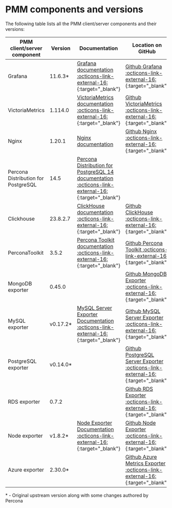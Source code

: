 # PMM components and versions

The following table lists all the PMM client/server components and their versions:

| PMM client/server component | Version  | Documentation |Location on GitHub|
|-----------------------------|----------|---------------|------------------|
| Grafana  | 11.6.3*  | [Grafana documentation :octicons-link-external-16:](https://grafana.com/docs/grafana/latest/){:target="_blank"}|[Github Grafana :octicons-link-external-16:](https://github.com/percona-platform/grafana){:target="_blank"}|
| VictoriaMetrics| 1.114.0  | [VictoriaMetrics documentation :octicons-link-external-16:](https://docs.victoriametrics.com/){:target="_blank"}|[Github VictoriaMetrics :octicons-link-external-16:](https://github.com/VictoriaMetrics/VictoriaMetrics){:target="_blank"}    |
| Nginx    | 1.20.1   | [Nginx documentation](http://nginx.org/en/docs/)|[Github Nginx :octicons-link-external-16:](https://github.com/nginx/nginx){:target="_blank"}                                                    |
| Percona Distribution for PostgreSQL  | 14.5     | [Percona Distribution for PostgreSQL 14 documentation :octicons-link-external-16:](https://www.percona.com/doc/postgresql/LATEST/index.html){:target="_blank"}|              |
| Clickhouse| 23.8.2.7 |[ClickHouse documentation :octicons-link-external-16:](https://clickhouse.com/docs/en/){:target="_blank"}|[Github ClickHouse :octicons-link-external-16:](https://github.com/ClickHouse/ClickHouse){:target="_blank"}|
| PerconaToolkit  | 3.5.2    | [Percona Toolkit documentation :octicons-link-external-16:](https://www.percona.com/doc/percona-toolkit/3.0/index.html){:target="_blank"}|[Github Percona Toolkit :octicons-link-external-16:](https://github.com/percona/percona-toolkit){:target="_blank"}|
| MongoDB exporter  | 0.45.0   | |[Github MongoDB Exporter :octicons-link-external-16:](https://github.com/percona/mongodb_exporter){:target="_blank"}|
| MySQL exporter| v0.17.2* | [MySQL Server Exporter Documentation :octicons-link-external-16:](https://grafana.com/oss/prometheus/exporters/mysql-exporter/){:target="_blank"}|[Github MySQL Server Exporter :octicons-link-external-16:](https://github.com/percona/mysqld_exporter){:target="_blank"}    |
| PostgreSQL exporter| v0.14.0* |            |[Github PostgreSQL Server Exporter :octicons-link-external-16:](https://github.com/percona/postgres_exporter){:target="_blank"}    |
| RDS exporter  | 0.7.2    | |[Github RDS Exporter :octicons-link-external-16:](https://github.com/percona/rds_exporter){:target="_blank"}|
| Node exporter | v1.8.2*  | [Node Exporter Documentation :octicons-link-external-16:](https://prometheus.io/docs/guides/node-exporter/){:target="_blank"}|[Github Node Exporter :octicons-link-external-16:](https://github.com/percona/node_exporter){:target="_blank"}    |
| Azure exporter| 2.30.0*  |            | [Github Azure Metrics Exporter :octicons-link-external-16:](https://github.com/percona/azure_metrics_exporter){:target="_blank"}    |
\* - Original upstream version along with some changes authored by Percona



